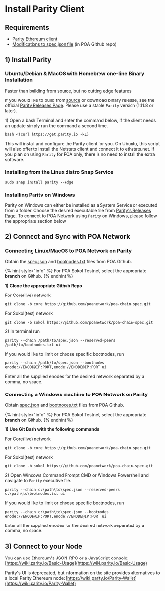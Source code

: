 # Install Parity Client

## Requirements

* [Parity Ethereum client](https://github.com/paritytech/parity-ethereum/releases)
* [Modifications to spec.json file](https://github.com/poanetwork/poa-chain-spec/) \(in POA Github repo\)

## 1\) Install Parity

### Ubuntu/Debian & MacOS with Homebrew one-line Binary Installation

Faster than building from source, but no cutting edge features.

If you would like to build from [source](https://github.com/paritytech/parity) or download binary release, see the official [Parity Releases Page](https://github.com/paritytech/parity/releases). Please use a stable `Parity` version \(1.11.8 or later\).

1\) Open a bash Terminal and enter the command below, if the client needs an update simply run the command a second time.

```text
bash <(curl https://get.parity.io -kL)
```

This will install and configure the Parity client for you. On Ubuntu, this script will also offer to install the Netstats client and connect it to ethstats.net. If you plan on using `Parity` for POA only, there is no need to install the extra software. 

### **Installing from the Linux distro Snap Service**

```text
sudo snap install parity --edge
```

### Installing Parity on Windows

Parity on Windows can either be installed as a System Service or executed from a folder. Choose the desired executable file from  [Parity's Releases Page](https://github.com/paritytech/parity/releases). To connect to POA Network using `Parity` on Windows, please follow the appropriate section below.

## 2\) Connect and Sync with POA Network

### Connecting Linux/MacOS to POA Network on Parity

Obtain the [spec.json](https://github.com/poanetwork/poa-chain-spec/blob/core/spec.json) and [bootnodes.txt](https://github.com/poanetwork/poa-chain-spec/blob/core/bootnodes.txt) files from POA Github.

{% hint style="info" %}
For POA Sokol Testnet, select the appropriate **branch** on Github.
{% endhint %}

**1\) Clone the appropriate Github Repo**

For Core\(live\) network

```text
git clone -b core https://github.com/poanetwork/poa-chain-spec.git
```

For Sokol\(test\) network

```text
git clone -b sokol https://github.com/poanetwork/poa-chain-spec.git
```

2\) In terminal run

```text
parity --chain /path/to/spec.json --reserved-peers /path/to/bootnodes.txt ui
```

If you would like to limit or choose specific bootnodes, run

```text
parity --chain /path/to/spec.json --bootnodes enode://ENODE@IP:PORT,enode://ENODE@IP:PORT ui
```

Enter all the supplied enodes for the desired network separated by a comma, no space. 

### Connecting a Windows machine to POA Network on Parity

Obtain [spec.json](https://github.com/poanetwork/poa-chain-spec/blob/core/spec.json) and [bootnodes.txt](https://github.com/poanetwork/poa-chain-spec/blob/core/bootnodes.txt) files from POA Github.

{% hint style="info" %}
For POA Sokol Testnet, select the appropriate **branch** on Github.
{% endhint %}

**1\) Use Git Bash with the following commands** 

For Core\(live\) network

```text
git clone -b core https://github.com/poanetwork/poa-chain-spec.git
```

For Sokol\(test\) network

```text
git clone -b sokol https://github.com/poanetwork/poa-chain-spec.git
```

2\) Open Windows Command Prompt CMD or Windows Powershell and navigate to `Parity` executive file.

```text
parity --chain c:\path\to\spec.json --reserved-peers c:\path\to\bootnodes.txt ui
```

If you would like to limit or choose specific bootnodes, run

```text
parity --chain c:\path\to\spec.json --bootnodes enode://ENODE@IP:PORT,enode://ENODE@IP:PORT ui
```

Enter all the supplied enodes for the desired network separated by a comma, no space. 

## 3\) Connect to your Node

You can use Ethereum's JSON-RPC or a JavaScript console: [https://wiki.parity.io/Basic-Usage](https://wiki.parity.io/Basic-Usage)

Parity's UI is deprecated, but information on the site provides alternatives to a local Parity Ethereum node: [https://wiki.parity.io/Parity-Wallet](https://wiki.parity.io/Parity-Wallet)

